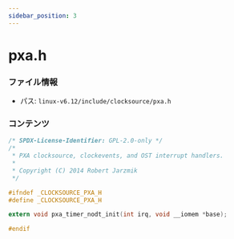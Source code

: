 ```yaml
---
sidebar_position: 3
---
```

# pxa.h

### ファイル情報

- パス: `linux-v6.12/include/clocksource/pxa.h`

### コンテンツ

```h
/* SPDX-License-Identifier: GPL-2.0-only */
/*
 * PXA clocksource, clockevents, and OST interrupt handlers.
 *
 * Copyright (C) 2014 Robert Jarzmik
 */

#ifndef _CLOCKSOURCE_PXA_H
#define _CLOCKSOURCE_PXA_H

extern void pxa_timer_nodt_init(int irq, void __iomem *base);

#endif

```
